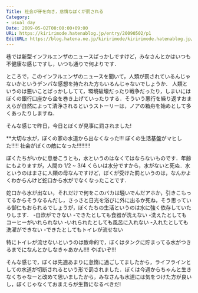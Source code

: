 ```yaml
---
Title: 社会が牙を向き，怠惰なぼくが罰される
Category:
- usual day
Date: 2009-05-02T00:00:00+09:00
URL: https://kiririmode.hatenablog.jp/entry/20090502/p1
EditURL: https://blog.hatena.ne.jp/kiririmode/kiririmode.hatenablog.jp/atom/entry/8454420450078213166
---
```



巷では新型インフルエンザのニュースばっかしですけど，みなさんとかはいつも不健康な感じですし，いつも通りで何よりです．

ところで，このインフルエンザのニュースを聞いて，人類が罰されているんじゃないかというデンパな感想を持たれた方もいるんじゃないでしょうか．
人類というのは悪いことばっかししてて，環境破壊だったり戦争だったり，しまいにはぼくの銀行口座から金を巻き上げていったりする．そういう悪行を繰り返すおまえらが自然によって清浄されるというストーリーは，ノアの箱舟を始めとして多くあったりしますね．

そんな感じで昨日，今日とぼくが見事に罰されました!

**大切な水が，ぼくの家の水道から出なくなった!!! ぼくの生活基盤がマヒした!!!!! 社会がぼくの敵になった!!!!!!!!!

ぼくたちがいかに息巻こうとも，水というのはなくてはならないものです．年齢にもよりますが，人間の 1/2 ~ 3/4 くらいは水分ですから，水がないと死ぬ．水というのはまさに人類の母なんですけど，ぼくが受けた罰というのは，なんかよくわからんけど蛇口から水がでなくなったことです．

蛇口から水が出ない，それだけで何をこのバカは騒いでんだアホか，引きこもってるからそうなるんだし，さっさと日光を浴びに外に出るか死ね，そう思っている御仁もおられるでしょうが，ぼくたちの生活というのは水に強く依存していたりします．
-自炊ができない
-できたとしても食器が洗えない
-洗えたとしてもコーヒーがいれられない
-いれられたとしても風呂に入れない
-入れたとしても洗濯ができない
-できたとしてもトイレが流せない

特にトイレが流せないというのは致命的で，ぼくはタンクに貯まってる水がつきるまでになんとかしなきゃあかん!!!! やばいぞ!!!

そんな感じで，ぼくは先週あまりに怠惰に過ごしてましたから，ライフラインとしての水道が切断されるという形で罰されました．ぼくは今週からちゃんと生きなくちゃなーと改めて思いましたから，みなさんも水道には気をつけた方が良いし，ぼくじゃなくておまえらが生贄になるべきだ!
